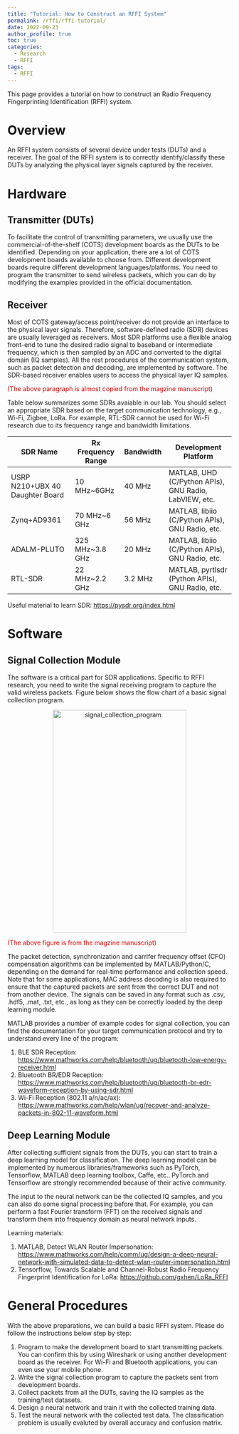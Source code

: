 ```yaml
---
title: "Tutorial: How to Construct an RFFI System"
permalink: /rffi/rffi-tutorial/
date: 2022-09-23
author_profile: true
toc: true
categories:
  - Research
  - RFFI
tags:
  - RFFI
---
```


This page provides a tutorial on how to construct an Radio Frequency Fingerprinting Identification (RFFI) system.

# Overview
An RFFI system consists of several device under tests (DUTs) and a receiver. The goal of the RFFI system is to correctly identify/classify these DUTs by analyzing the physical layer signals captured by the receiver.

# Hardware
## Transmitter (DUTs)
To facilitate the control of transmitting parameters, we usually use the commercial-of-the-shelf (COTS) development boards as the DUTs to be identified. Depending on your application, there are a lot of COTS development boards available to choose from. Different development boards require different development languages/platforms. You need to program the transmitter to send wireless packets, which you can do by modifying the examples provided in the official documentation.





## Receiver
Most of COTS gateway/access point/receiver do not provide an interface to the physical layer signals. Therefore, software-defined radio (SDR) devices are usually leveraged as receivers. Most SDR platforms use a flexible analog front-end to tune the desired radio signal to baseband or intermediate frequency, which is then sampled by an ADC and converted to the digital domain (IQ samples). All the rest procedures of the communication system, such as packet detection and decoding, are implemented by software. The SDR-based receiver enables users to access the physical layer IQ samples. 

<font color="#dd0000">(The above paragraph is almost copied from the magzine manuscript)</font><br /> 

Table below summarizes some SDRs avaiable in our lab. You should select an appropriate SDR based on the target communication technology, e.g., Wi-Fi, Zigbee, LoRa. For example, RTL-SDR cannot be used for Wi-Fi research due to its frequency range and bandwidth limitations.

| SDR Name         |Rx Frequency Range|Bandwidth| Development Platform                                    |
| -----------------|--------------|---| -------------------- |
| USRP N210+UBX 40 Daughter Board   |10 MHz~6GHz |40 MHz| MATLAB, UHD (C/Python APIs), GNU Radio, LabVIEW, etc.   |
| Zynq+AD9361 |70 MHz~6 GHz|56 MHz| MATLAB, libiio (C/Python APIs), GNU Radio, etc.         |
| ADALM-PLUTO      | 325 MHz~3.8 GHz| 20 MHz| MATLAB, libiio (C/Python APIs), GNU Radio, etc.         |
| RTL-SDR          |22 MHz~2.2 GHz| 3.2 MHz|MATLAB, pyrtlsdr (Python APIs), GNU Radio, etc.          |

Useful material to learn SDR: https://pysdr.org/index.html


# Software
## Signal Collection Module

The software is a critical part for SDR applications. Specific to RFFI research, you need to write the signal receiving program to capture the valid wireless packets. Figure below shows the flow chart of a basic signal collection program. 
<div  align="center">    
 <img src="{{ site.url }}/images/rffi/signal_collection_program.png" width = "300" height = "500" alt="signal_collection_program" align=center />
 </div>

<font color="#dd0000">(The above figure is from the magzine manuscript)</font><br /> 

The packet detection, synchronization and carrifer frequency offset (CFO) compensation algorithms can be implemented by MATLAB/Python/C, depending on the demand for real-time performance and collection speed. Note that for some applications, MAC address decoding is also required to ensure that the captured packets are sent from the correct DUT and not from another device. The signals can be saved in any format such as .csv, .hdf5, .mat, .txt, etc., as long as they can be correctly loaded by the deep learning module. 

MATLAB provides a number of example codes for signal collection, you can find the documentation for your target communication protocol and try to understand every line of the program:
1. BLE SDR Reception: https://www.mathworks.com/help/bluetooth/ug/bluetooth-low-energy-receiver.html
2. Bluetooth BR/EDR Reception: https://www.mathworks.com/help/bluetooth/ug/bluetooth-br-edr-waveform-reception-by-using-sdr.html
3. Wi-Fi Reception (802.11 a/n/ac/ax): https://www.mathworks.com/help/wlan/ug/recover-and-analyze-packets-in-802-11-waveform.html


## Deep Learning Module

After collecting sufficient signals from the DUTs, you can start to train a deep learning model for classification. The deep learning model can be implemented by numerous libraries/frameworks such as PyTorch, Tensorflow, MATLAB deep learning toolbox, Caffe, etc.. PyTorch and Tensorflow are strongly recommended because of their active community.

The input to the neural network can be the collected IQ samples, and you can also do some signal processing before that. For example, you can perform a fast Fourier transform (FFT) on the received signals and transform them into frequency domain as neural network inputs.

Learning materials: 
1. MATLAB, Detect WLAN Router Impersonation: https://www.mathworks.com/help/comm/ug/design-a-deep-neural-network-with-simulated-data-to-detect-wlan-router-impersonation.html
2. Tensorflow, Towards Scalable and Channel-Robust Radio Frequency 
Fingerprint Identification for LoRa: https://github.com/gxhen/LoRa_RFFI

# General Procedures

With the above preparations, we can build a basic RFFI system. Please do follow the instructions below step by step:
1. Program to make the development board to start transmitting packets. You can confirm this by using Wireshark or using another development board as the receiver. For Wi-Fi and Bluetooth applications, you can even use your mobile phone.
2. Write the signal collection program to capture the packets sent from development boards.
3. Collect packets from all the DUTs, saving the IQ samples as the training/test datasets.
4. Design a neural network and train it with the collected training data.
5. Test the neural network with the collected test data. The classification problem is usually evaluted by overall accuracy and confusion matrix.
